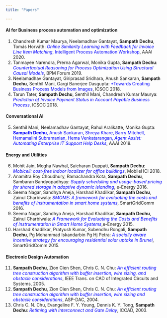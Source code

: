 ```yaml
---
title: "Papers"

---
```


#### AI for Business process automation and optimization
1. Chandresh Kumar Maurya,  Neelamadhav Gantayat,  **Sampath Dechu**,  Tomás Horváth:
<span style="color:blue"> *Online Similarity Learning with Feedback for Invoice Line Item Matching*,  Intelligent Process Automation Workshop</span>,  AAAI 2020.
1. Tanmayee Narendra,  Prerna Agarwal,  Monika Gupta,  **Sampath Dechu**:
<span style="color:blue"> *Counterfactual Reasoning for Process Optimization Using Structural Causal Models*</span>,  BPM Forum 2019.
1. Neelamadhav Gantayat,  Giriprasad Sridhara,  Anush Sankaran,  **Sampath Dechu**,  Senthil Mani,  Gargi Banerjee Dasgupta:  <span style="color:blue"> *Towards Creating Business Process Models from Images</span>, ICSOC 2018.
1. Tarun Tater,  **Sampath Dechu**,  Senthil Mani,  Chandresh Kumar Maurya:
<span style="color:blue"> *Prediction of Invoice Payment Status in Account Payable Business Process*</span>,  ICSOC 2018.



#### Conversational AI
5. Senthil Mani,  Neelamadhav Gantayat,  Rahul Aralikatte,  Monika Gupta:<span style="color:blue">  **Sampath Dechu**,  Anush Sankaran,  Shreya Khare,  Barry Mitchell,  Hemamalini Subramanian,  Hema Venkatarangan,  *Agent Assist: Automating Enterprise IT Support Help Desks*</span>,  AAAI 2018. 

#### Energy and Utilities
6. Mohit Jain,  Megha Nawhal,  Saicharan Duppati,  **Sampath Dechu**:<span style="color:blue">  *Mobiceil: cost-free indoor localizer for office buildings*</span>, MobileHCI 2018.
6. 	Anamitra Roy Choudhury,  Ramachandra Kota,  **Sampath Dechu**,  Sambaran Bandyopadhyay:<span style="color:blue"> *Supply scheduling and usage-based pricing for shared storage in adaptive dynamic islanding*</span>,  e-Energy 2016. 
6. Seema Nagar,  Sandhya Aneja,  Harshad Khadilkar,  **Sampath Dechu**,  Zainul Charbiwala:<span style="color:blue">  *SMOME: A framework for evaluating the costs and benefits of instrumentation in smart home systems*</span>,  SmartGridComm 2016.
6. Seema Nagar,  Sandhya Aneja,  Harshad Khadilkar,  **Sampath Dechu**,  Zainul Charbiwala:<span style="color:blue"> *A Framework for Evaluating the Costs and Benefits of Instrumentation in Smart Home Systems*</span>,e-Energy 2015.
6. Harshad Khadilkar,  Pratyush Kumar,  Subendhu Rongali,  **Sampath Dechu**,  Pg Mohammad Iskandarbin Pg Hj Petra:<span style="color:blue">  *A socially aware incentive strategy for encouraging residential solar uptake in Brunei*</span>, SmartGridComm 2015.
#### Electronic Design Automation
11. **Sampath Dechu**,  Zion Cien Shen,  Chris C. N. Chu:<span style="color:blue"> *An efficient routing tree construction algorithm with buffer insertion,  wire sizing,  and obstacle considerations*</span>,  IEEE Trans. on CAD of Integrated Circuits and Systems,  2005.
11. **Sampath Dechu**,  Zion Cien Shen,  Chris C. N. Chu: <span style="color:blue">*An efficient routing tree construction algorithm with buffer insertion,  wire sizing and obstacle considerations*</span>,   ASP-DAC,  2004.
11. Chris C. N. Chu,  Evangeline F. Y. Young,  Dennis K. Y. Tong,  **Sampath Dechu**:<span style="color:blue"> *Retiming with Interconnect and Gate Delay*</span>,  ICCAD,  2003.
